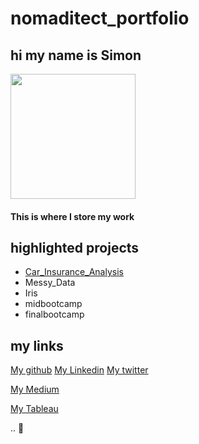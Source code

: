 # nomaditect_portfolio 


## hi my name is Simon

<img src="https://user-images.githubusercontent.com/44263926/141116364-a23936bb-6758-4d7a-9eec-9626cd4a0e55.png" width="200" height="200"> 
 
#### This is where I store my work
 


## highlighted projects
* [Car_Insurance_Analysis](https://github.com/nomaditect/nomaditect_portfolio/tree/main/projects/Car_Insurance_Analysis)
* Messy_Data
* Iris
* midbootcamp
* finalbootcamp





## my links
[My github](https://github.com/nomaditect)
 [My Linkedin](https://www.linkedin.com/in/simon-stewart-b5a0b1a1/)
[My twitter](https://twitter.com/nomaditect_)

[My Medium](https://medium.com/@nomaditect)

[My Tableau](https://public.tableau.com/app/profile/simon.stewart)

..
🌊
